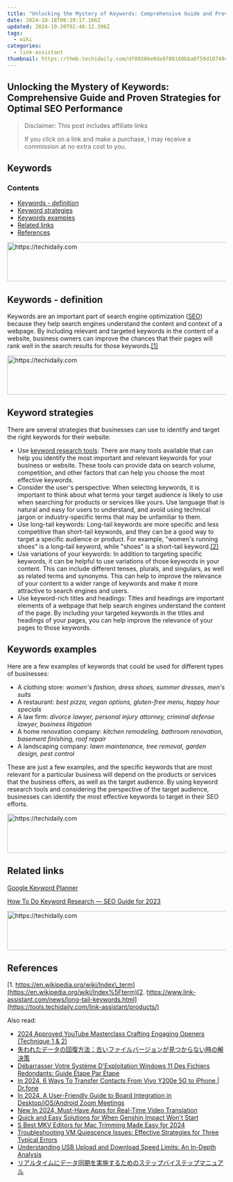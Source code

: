 ```yaml
---
title: "Unlocking the Mystery of Keywords: Comprehensive Guide and Proven Strategies for Optimal SEO Performance"
date: 2024-10-18T06:39:17.166Z
updated: 2024-10-20T02:48:12.396Z
tags:
  - wiki
categories:
  - link-assistant
thumbnail: https://thmb.techidaily.com/df09206e0da9780160bba0f59d10749c3990f02af6da8adb2858a8e66532d628.jpg
---
```


## Unlocking the Mystery of Keywords: Comprehensive Guide and Proven Strategies for Optimal SEO Performance

>  Disclaimer: This post includes affiliate links
>
>  If you click on a link and make a purchase, I may receive a commission at no extra cost to you.
>

## Keywords

### Contents

* [Keywords - definition](https://tools.techidaily.com/link-assistant/products/)
* [Keyword strategies](https://tools.techidaily.com/link-assistant/products/)
* [Keywords examples](https://tools.techidaily.com/link-assistant/products/)
* [Related links](https://tools.techidaily.com/link-assistant/products/)
* [References](https://tools.techidaily.com/link-assistant/products/)

<!-- affiliate ads begin -->
<a href="https://aligracehair.sjv.io/c/5597632/2115937/19272" target="_top" id="2115937">
  <img src="//a.impactradius-go.com/display-ad/19272-2115937" border="0" alt="https://techidaily.com" width="728" height="90"/>
</a>
<img height="0" width="0" src="https://aligracehair.sjv.io/i/5597632/2115937/19272" style="position:absolute;visibility:hidden;" border="0" />
<!-- affiliate ads end -->

## Keywords - definition

Keywords are an important part of search engine optimization ([SEO](https://tools.techidaily.com/link-assistant/products/)) because they help search engines understand the content and context of a webpage. By including relevant and targeted keywords in the content of a website, business owners can improve the chances that their pages will rank well in the search results for those keywords.[\[1\]](https://tools.techidaily.com/link-assistant/products/)

<!-- affiliate ads begin -->
<a href="https://aligracehair.sjv.io/c/5597632/2047366/19272" target="_top" id="2047366">
  <img src="//a.impactradius-go.com/display-ad/19272-2047366" border="0" alt="https://techidaily.com" width="728" height="90"/>
</a>
<img height="0" width="0" src="https://aligracehair.sjv.io/i/5597632/2047366/19272" style="position:absolute;visibility:hidden;" border="0" />
<!-- affiliate ads end -->

## Keyword strategies

There are several strategies that businesses can use to identify and target the right keywords for their website:

* Use [keyword research tools](https://tools.techidaily.com/link-assistant/products/): There are many tools available that can help you identify the most important and relevant keywords for your business or website. These tools can provide data on search volume, competition, and other factors that can help you choose the most effective keywords.
* Consider the user's perspective: When selecting keywords, it is important to think about what terms your target audience is likely to use when searching for products or services like yours. Use language that is natural and easy for users to understand, and avoid using technical jargon or industry-specific terms that may be unfamiliar to them.
* Use long-tail keywords: Long-tail keywords are more specific and less competitive than short-tail keywords, and they can be a good way to target a specific audience or product. For example, "women's running shoes" is a long-tail keyword, while "shoes" is a short-tail keyword.[\[2\]](https://tools.techidaily.com/link-assistant/products/)
* Use variations of your keywords: In addition to targeting specific keywords, it can be helpful to use variations of those keywords in your content. This can include different tenses, plurals, and singulars, as well as related terms and synonyms. This can help to improve the relevance of your content to a wider range of keywords and make it more attractive to search engines and users.
* Use keyword-rich titles and headings: Titles and headings are important elements of a webpage that help search engines understand the content of the page. By including your targeted keywords in the titles and headings of your pages, you can help improve the relevance of your pages to those keywords.

## Keywords examples

Here are a few examples of keywords that could be used for different types of businesses:

* A clothing store: _women's fashion, dress shoes, summer dresses, men's suits_
* A restaurant: _best pizza, vegan options, gluten-free menu, happy hour specials_
* A law firm: _divorce lawyer, personal injury attorney, criminal defense lawyer, business litigation_
* A home renovation company: _kitchen remodeling, bathroom renovation, basement finishing, roof repair_
* A landscaping company: _lawn maintenance, tree removal, garden design, pest control_

These are just a few examples, and the specific keywords that are most relevant for a particular business will depend on the products or services that the business offers, as well as the target audience. By using keyword research tools and considering the perspective of the target audience, businesses can identify the most effective keywords to target in their SEO efforts.

<!-- affiliate ads begin -->
<a href="https://aligracehair.sjv.io/c/5597632/1884002/19272" target="_top" id="1884002">
  <img src="//a.impactradius-go.com/display-ad/19272-1884002" border="0" alt="https://techidaily.com" width="728" height="90"/>
</a>
<img height="0" width="0" src="https://aligracehair.sjv.io/i/5597632/1884002/19272" style="position:absolute;visibility:hidden;" border="0" />
<!-- affiliate ads end -->

## Related links

[Google Keyword Planner](https://ads.google.com/home/tools/keyword-planner/)

[How To Do Keyword Research — SEO Guide for 2023](https://tools.techidaily.com/link-assistant/products/)

<!-- affiliate ads begin -->
<a href="https://aligracehair.sjv.io/c/5597632/2036472/19272" target="_top" id="2036472">
  <img src="//a.impactradius-go.com/display-ad/19272-2036472" border="0" alt="https://techidaily.com" width="728" height="90"/>
</a>
<img height="0" width="0" src="https://aligracehair.sjv.io/i/5597632/2036472/19272" style="position:absolute;visibility:hidden;" border="0" />
<!-- affiliate ads end -->

## References

[1. https://en.wikipedia.org/wiki/Index\_term](https://en.wikipedia.org/wiki/Index%5Fterm)[2. https://www.link-assistant.com/news/long-tail-keywords.html](https://tools.techidaily.com/link-assistant/products/)

<ins class="adsbygoogle"
     style="display:block"
     data-ad-format="autorelaxed"
     data-ad-client="ca-pub-7571918770474297"
     data-ad-slot="1223367746"></ins>

<ins class="adsbygoogle"
     style="display:block"
     data-ad-client="ca-pub-7571918770474297"
     data-ad-slot="8358498916"
     data-ad-format="auto"
     data-full-width-responsive="true"></ins>

<span class="atpl-alsoreadstyle">Also read:</span>
<div><ul>
<li><a href="https://facebook-record-videos.techidaily.com/2024-approved-youtube-masterclass-crafting-engaging-openers-technique-1-and-2/"><u>2024 Approved YouTube Masterclass Crafting Engaging Openers (Technique 1 & 2)</u></a></li>
<li><a href="https://discover-bytes.techidaily.com/5asx44kp44km44gf44oh44o844k44gu5zue5b6p5pa55rov77ya5yplusk44ge44ov44kh44kk44or44oq44o844k444on44oz44gm6kal44gk44gl44kj44gq44ge5pmc44gu6kej5rg6562w/"><u>失われたデータの回復方法：古いファイルバージョンが見つからない時の解決策</u></a></li>
<li><a href="https://discover-bytes.techidaily.com/debarrasser-votre-systeme-dexploitation-windows-11-des-fichiers-redondants-guide-etape-par-etape/"><u>Débarrasser Votre Système D'Exploitation Windows 11 Des Fichiers Redondants: Guide Étape Par Étape</u></a></li>
<li><a href="https://android-transfer.techidaily.com/in-2024-6-ways-to-transfer-contacts-from-vivo-y200e-5g-to-iphone-drfone-by-drfone-transfer-from-android-transfer-from-android/"><u>In 2024, 6 Ways To Transfer Contacts From Vivo Y200e 5G to iPhone | Dr.fone</u></a></li>
<li><a href="https://on-screen-recording.techidaily.com/in-2024-a-user-friendly-guide-to-board-integration-in-desktopiosandroid-zoom-meetings/"><u>In 2024, A User-Friendly Guide to Board Integration in Desktop/iOS/Android Zoom Meetings</u></a></li>
<li><a href="https://ai-voice-clone.techidaily.com/new-in-2024-must-have-apps-for-real-time-video-translation/"><u>New In 2024, Must-Have Apps for Real-Time Video Translation</u></a></li>
<li><a href="https://win-answers.techidaily.com/quick-and-easy-solutions-for-when-genshin-impact-wont-start/"><u>Quick and Easy Solutions for When Genshin Impact Won't Start</u></a></li>
<li><a href="https://ai-video-apps.techidaily.com/s-best-mkv-editors-for-mac-trimming-made-easy-for-2024/"><u>S Best MKV Editors for Mac Trimming Made Easy for 2024</u></a></li>
<li><a href="https://discover-bytes.techidaily.com/troubleshooting-vm-quiescence-issues-effective-strategies-for-three-typical-errors/"><u>Troubleshooting VM Quiescence Issues: Effective Strategies for Three Typical Errors</u></a></li>
<li><a href="https://discover-bytes.techidaily.com/understanding-usb-upload-and-download-speed-limits-an-in-depth-analysis/"><u>Understanding USB Upload and Download Speed Limits: An In-Depth Analysis</u></a></li>
<li><a href="https://discover-bytes.techidaily.com/44oq44ki44or44k44kk44og44gr44oh44o844k5zcm5pyf44ks5a6f5pa944gz44kl44gf44kb44gu44k544og44od44ox44oq44kk44k544og44od44ox44oe44ol44ol44ki44or/"><u>リアルタイムにデータ同期を実施するためのステップバイステップマニュアル</u></a></li>
</ul></div>

